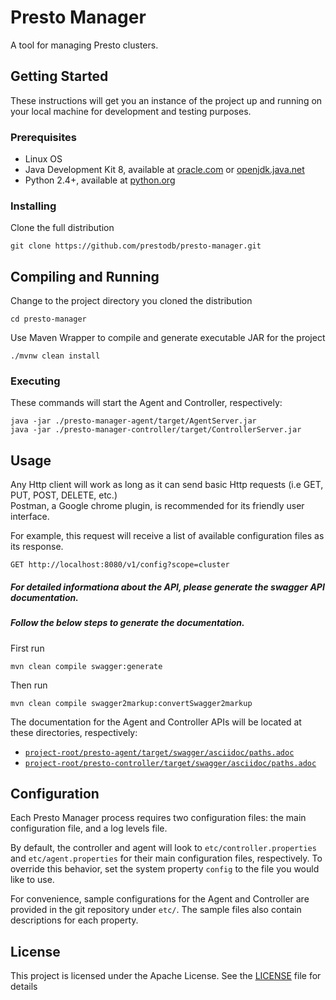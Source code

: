 # Presto Manager

A tool for managing Presto clusters.

## Getting Started

These instructions will get you an instance of the project up and running
on your local machine for development and testing purposes.

### Prerequisites

- Linux OS
- Java Development Kit 8, available at [oracle.com][Oracle Java] or [openjdk.java.net][OpenJDK]
- Python 2.4+, available at [python.org](https://www.python.org/downloads/)

### Installing

Clone the full distribution
```
git clone https://github.com/prestodb/presto-manager.git
```

## Compiling and Running

Change to the project directory you cloned the distribution
```
cd presto-manager
```

Use Maven  Wrapper to compile and generate executable JAR for the project
```
./mvnw clean install
```

### Executing

These commands will start the Agent and Controller, respectively:
```
java -jar ./presto-manager-agent/target/AgentServer.jar
java -jar ./presto-manager-controller/target/ControllerServer.jar
```

## Usage

Any Http client will work as long as it can send basic Http requests
(i.e GET, PUT, POST, DELETE, etc.)  
Postman, a Google chrome plugin, is recommended for its friendly user interface.

For example, this request will receive a list of available configuration files as its response.
```
GET http://localhost:8080/v1/config?scope=cluster
```

##### For detailed informationa about the API, please generate the swagger API documentation.
##### Follow the below steps to generate the documentation.
First run
```
mvn clean compile swagger:generate
```
Then run
```
mvn clean compile swagger2markup:convertSwagger2markup
```
The documentation for the Agent and Controller APIs will be located at these directories, respectively:  
- [`project-root/presto-agent/target/swagger/asciidoc/paths.adoc`]
- [`project-root/presto-controller/target/swagger/asciidoc/paths.adoc`]

[`project-root/presto-agent/target/swagger/asciidoc/paths.adoc`]: project-root/presto-agent/target/swagger/asciidoc/paths.adoc
[`project-root/presto-controller/target/swagger/asciidoc/paths.adoc`]: project-root/presto-controller/target/swagger/asciidoc/paths.adoc

## Configuration

Each Presto Manager process requires two configuration files:
the main configuration file, and a log levels file.

By default, the controller and agent will look to `etc/controller.properties`
and `etc/agent.properties` for their main configuration files, respectively.
To override this behavior, set the system property `config` to the file you
would like to use.

For convenience, sample configurations for the Agent and Controller are 
provided in the git repository under `etc/`. The sample files also contain
descriptions for each property.

## License

This project is licensed under the Apache License.
See the [LICENSE](LICENSE) file for details


[OpenJDK]: http://openjdk.java.net/install
[Oracle Java]: http://www.oracle.com/technetwork/java/javase/downloads/jdk8-downloads-2133151.html
